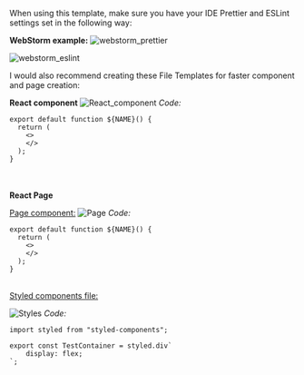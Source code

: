 When using this template, make sure you have your IDE Prettier and ESLint settings set in the following way:

**WebStorm example:**
![webstorm_prettier](https://i.imgur.com/xCCIdDr.png)

![webstorm_eslint](https://i.imgur.com/h4Wu6BO.png)

I would also recommend creating these File Templates for faster component and page creation:

**React component**
![React_component](https://i.imgur.com/XALCFka.png)
_Code:_
```
export default function ${NAME}() {
  return (
    <>
    </>
  );
}
```

<br/>
<br/>
<b>React Page</b>

<u>Page component:</u>
![Page](https://i.imgur.com/w33MwfK.png)
_Code:_
```
export default function ${NAME}() {
  return (
    <>
    </>
  );
}
```

<br/>
<u>Styled components file:</u>

![Styles](https://i.imgur.com/FFzI5u7.png)
_Code:_
```
import styled from "styled-components";

export const TestContainer = styled.div`
	display: flex;
`;
```